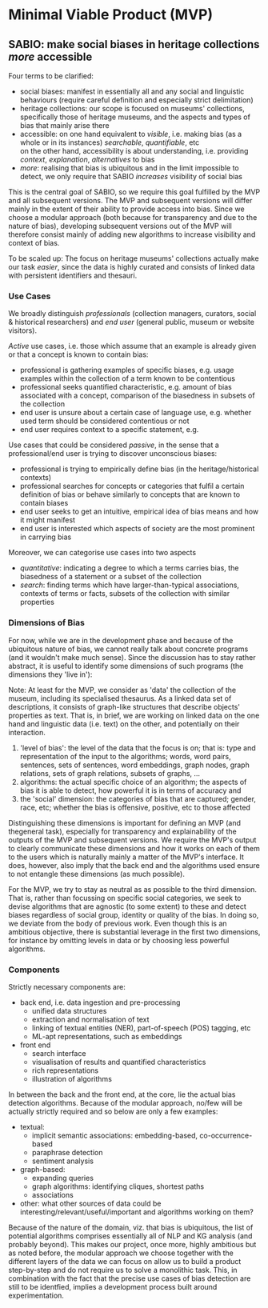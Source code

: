 # Minimal Viable Product (MVP)

## SABIO: make social biases in heritage collections *more* accessible

Four terms to be clarified:
  - social biases: manifest in essentially all and any social and linguistic behaviours (require careful definition and especially strict delimitation)
  - heritage collections: our scope is focused on museums' collections, specifically those of heritage museums, and the aspects and types of bias that mainly arise there
  - accessible: on one hand equivalent to *visible*, i.e. making bias (as a whole or in its instances) *searchable*, *quantifiable*, etc <br>
     on the other hand, accessibility is about understanding, i.e. providing *context*, *explanation*, *alternatives* to bias
  - *more*: realising that bias is ubiquitous and in the limit impossible to detect, we only require that SABIO *increases* visibility of social bias

This is the central goal of SABIO, so we require this goal fulfilled by the MVP and all subsequent versions. The MVP and subsequent versions will differ mainly in the extent of their ability to provide access into bias. Since we choose a modular approach (both because for transparency and due to the nature of bias), developing subsequent versions out of the MVP will therefore consist mainly of adding new algorithms to increase visibility and context of bias. 

To be scaled up: The focus on heritage museums' collections actually make our task *easier*, since the data is highly curated and consists of linked data with persistent identifiers and thesauri. 


### Use Cases

We broadly distinguish *professionals* (collection managers, curators, social & historical researchers) and *end user* (general public, museum or website visitors).

*Active* use cases, i.e. those which assume that an example is already given or that a concept is known to contain bias:

 - professional is gathering examples of specific biases, e.g. usage examples within the collection of a term known to be contentious
 - professional seeks quantified characteristic, e.g. amount of bias associated with a concept, comparison of the biasedness in subsets of the collection
 - end user is unsure about a certain case of language use, e.g. whether used term should be considered contentious or not
 - end user requires context to a specific statement, e.g. 


Use cases that could be considered *passive*, in the sense that a professional/end user is trying to discover unconscious biases:

 - professional is trying to empirically define bias (in the heritage/historical contexts) 
 - professional searches for concepts or categories that fulfil a certain definition of bias or behave similarly to concepts that are known to contain biases
 - end user seeks to get an intuitive, empirical idea of bias means and how it might manifest
 - end user is interested which aspects of society are the most prominent in carrying bias


Moreover, we can categorise use cases into two aspects 
 
 - *quantitative*: indicating a degree to which a terms carries bias, the biasedness of a statement or a subset of the collection
 - *search*: finding terms which have larger-than-typical associations, contexts of terms or facts, subsets of the collection with similar properties



### Dimensions of Bias

For now, while we are in the development phase and because of the ubiquitous nature of bias, we cannot really talk about concrete programs (and it wouldn't make much sense). Since the discussion has to stay rather abstract, it is useful to identify some dimensions of such programs (the dimensions they 'live in'):

Note: At least for the MVP, we consider as 'data' the collection of the museum, including its specialised thesaurus. As a linked data set of descriptions, it consists of graph-like structures that describe objects' properties as text. That is, in brief, we are working on linked data on the one hand and linguistic data (i.e. text) on the other, and potentially on their interaction.

 1. 'level of bias': the level of the data that the focus is on; that is: type and representation of the input to the algorithms; words, word pairs, sentences, sets of sentences, word embeddings, graph nodes, graph relations, sets of graph relations, subsets of graphs, ...
 2. algorithms: the actual specific choice of an algorithm; the aspects of bias it is able to detect, how powerful it is in terms of accuracy and 
 3. the 'social' dimension: the categories of bias that are captured; gender, race, etc; whether the bias is offensive, positive, etc to those affected

Distinguishing these dimensions is important for defining an MVP (and thegeneral task), especially for transparency and explainability of the outputs of the MVP and subsequent versions. We require the MVP's output to clearly communicate these dimensions and how it works on each of them to the users which is naturally mainly a matter of the MVP's interface. It does, however, also imply that the back end and the algorithms used ensure to not entangle these dimensions (as much possible).

For the MVP, we try to stay as neutral as as possible to the third dimension. That is, rather than focussing on specific social categories, we seek to devise algorithms that are agnostic (to some extent) to these and detect biases regardless of social group, identity or quality of the bias. In doing so, we deviate from the body of previous work. Even though this is an ambitious objective, there is substantial leverage in the first two dimensions, for instance by omitting levels in data or by choosing less powerful algorithms. 


### Components

Strictly necessary components are:
  
  - back end, i.e. data ingestion and pre-processing
    - unified data structures
    - extraction and normalisation of text
    - linking of textual entities (NER), part-of-speech (POS) tagging, etc
    - ML-apt representations, such as embeddings
  - front end
    - search interface
    - visualisation of results and quantified characteristics
    - rich representations
    - illustration of algorithms

In between the back and the front end, at the core, lie the actual bias detection algorithms. Because of the modular approach, no/few will be actually strictly required and so below are only a few examples:

  - textual: 
    - implicit semantic associations: embedding-based, co-occurrence-based
    - paraphrase detection
    - sentiment analysis
  - graph-based:
    - expanding queries
    - graph algorithms: identifying cliques, shortest paths
    - associations
  - other: what other sources of data could be interesting/relevant/useful/important and algorithms working on them?


Because of the nature of the domain, viz. that bias is ubiquitous, the list of potential algorithms comprises essentially all of NLP and KG analysis (and probably beyond). This makes our project, once more, highly ambitious but as noted before, the modular approach we choose together with the different layers of the data we can focus on allow us to build a product step-by-step and do not require us to solve a monolithic task. This, in combination with the fact that the precise use cases of bias detection are still to be identfied, implies a development process built around experimentation. 


